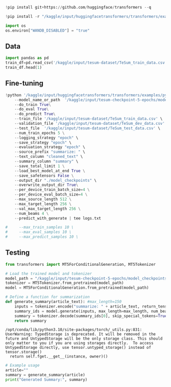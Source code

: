 ```python
!pip install git+https://github.com/huggingface/transformers --q
```


```python
!pip install -r "/kaggle/input/huggingfacetransformers/transformers/examples/pytorch/summarization/requirements.txt" --q
```


```python
import os
os.environ["WANDB_DISABLED"] = "true"
```

## Data


```python
import pandas as pd
train_df=pd.read_csv('/kaggle/input/tesum-dataset/TeSum_train_data.csv')
train_df.head(1)
```

## Fine-tuning


```python
!python '/kaggle/input/huggingfacetransformers/transformers/examples/pytorch/summarization/run_summarization.py' \
    --model_name_or_path  '/kaggle/input/tesum-checkpoint-5-epochs/model_checkpoints/checkpoint-20370' \
    --do_train True\
    --do_eval True\
    --do_predict True\
    --train_file '/kaggle/input/tesum-dataset/TeSum_train_data.csv' \
    --validation_file '/kaggle/input/tesum-dataset/TeSum_dev_data.csv' \
    --test_file  '/kaggle/input/tesum-dataset/TeSum_test_data.csv' \
    --num_train_epochs 5 \
    --logging_strategy "epoch" \
    --save_strategy "epoch" \
    --evaluation_strategy "epoch" \
    --source_prefix "summarize: " \
    --text_column "cleaned_text" \
    --summary_column "summary" \
    --save_total_limit 1 \
    --load_best_model_at_end True \
    --save_safetensors False \
    --output_dir "./model_checkpoints" \
    --overwrite_output_dir True\
    --per_device_train_batch_size=4 \
    --per_device_eval_batch_size=4 \
    --max_source_length 512 \
    --max_target_length 256 \
    --val_max_target_length 256 \
    --num_beams 4 \
    --predict_with_generate | tee logs.txt
```


```python
#     --max_train_samples 10 \
#     --max_eval_samples 10 \
#     --max_predict_samples 10 \
```

## Testing


```python
from transformers import MT5ForConditionalGeneration, MT5Tokenizer

# Load the trained model and tokenizer
model_path = "/kaggle/input/tesum-checkpoint-5-epochs/model_checkpoints/checkpoint-20370/"
tokenizer = MT5Tokenizer.from_pretrained(model_path)
model = MT5ForConditionalGeneration.from_pretrained(model_path)

# Define a function for summarization
def generate_summary(article_text): #max_length=150
    inputs = tokenizer.encode("summarize: " + article_text, return_tensors="pt", max_length=512, truncation=True)
    summary_ids = model.generate(inputs, max_length=max_length, num_beams=4, early_stopping=True)
    summary = tokenizer.decode(summary_ids[0], skip_special_tokens=True)
    return summary
```

    /opt/conda/lib/python3.10/site-packages/torch/_utils.py:831: UserWarning: TypedStorage is deprecated. It will be removed in the future and UntypedStorage will be the only storage class. This should only matter to you if you are using storages directly.  To access UntypedStorage directly, use tensor.untyped_storage() instead of tensor.storage()
      return self.fget.__get__(instance, owner)()



```python
# Example usage
article=""
summary = generate_summary(article)
print("Generated Summary:", summary)
```


```python

```
